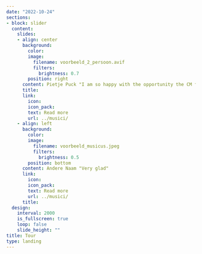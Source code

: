```yaml
---
date: "2022-10-24"
sections:
- block: slider
  content:
    slides:
    - align: center
      background:
        color: 
        image:
          filename: voorbeeld_2_persoon.avif
          filters:
            brightness: 0.7
        position: right
      content: Pietje Puck "I am so happy with the opportunity the CM foundation has given me"
      title: 
      link:
        icon: 
        icon_pack: 
        text: Read more
        url: ../musici/
    - align: left
      background:
        color: 
        image:
          filename: voorbeeld_musicus.jpeg
          filters:
            brightness: 0.5
        position: bottom
      content: Andere Naam "Very glad"
      link:
        icon: 
        icon_pack: 
        text: Read more
        url: ../musici/
      title: 
  design:
    interval: 2000
    is_fullscreen: true
    loop: false
    slide_height: ""
title: Tour
type: landing
---
```

